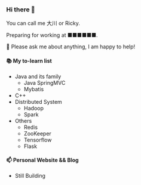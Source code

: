 ### Hi there 👋

<!--
**RickyDoge/RickyDoge** is a ✨ _special_ ✨ repository because its `README.md` (this file) appears on your GitHub profile.

Here are some ideas to get you started:

- 🔭 I’m currently working on ...
- 🌱 I’m currently learning ...
- 👯 I’m looking to collaborate on ...
- 🤔 I’m looking for help with ...
- 💬 Ask me about ...
- 📫 How to reach me: ...
- 😄 Pronouns: ...
- ⚡ Fun fact: ...


<!--
<img align="right" alt="breakertt's GitHub Stats" width="50%" src="https://github-readme-stats.vercel.app/api?username=RickyDoge&show_icons=true">
-->

You can call me 大川 or Ricky.

Preparing for working at ■■■■■■.

💬 Please ask me about anything, I am happy to help!

#### 📚 My to-learn list
- Java and its family
  - Java SpringMVC
  - Mybatis
- C++
- Distributed System
  - Hadoop
  - Spark
- Others
  - Redis
  - ZooKeeper
  - Tensorflow
  - Flask
 
#### 📫 Personal Website && Blog
- Still Building
